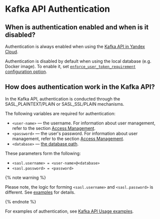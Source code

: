 # Kafka API Authentication

## When is authentication enabled and when is it disabled?

Authentication is always enabled when using the [Kafka API in Yandex Cloud](https://yandex.cloud/docs/data-streams/kafkaapi/auth).

Authentication is disabled by default when using the local database (e.g. Docker image).
To enable it, set [`enforce_user_token_requirement` configuration option](../configuration/index.md#auth).

## How does authentication work in the Kafka API?

In the Kafka API, authentication is conducted through the SASL_PLAINTEXT/PLAIN or SASL_SSL/PLAIN mechanisms.

The following variables are required for authentication:

* `<user-name>` — the username. For information about user management, refer to the section [Access Management](../../security/access-management.md).
* `<password>` — the user's password. For information about user management, refer to the section [Access Management](../../security/access-management.md).
* `<database>` — [the database path](../../concepts/connect#database).

These parameters form the following:

* `<sasl.username> = <user-name>@<database>`
* `<sasl.password> = <password>`

{% note warning %}

Please note, the logic for forming `<sasl.username>` and `<sasl.password>` is different. See [examples](./examples#authentication-in-cloud-examples) for details.

{% endnote %}

For examples of authentication, see [Kafka API Usage examples](./examples.md).
